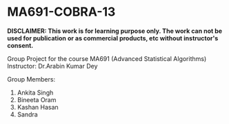 # MA691-COBRA-13

****DISCLAIMER: This work is for learning purpose only. The work can not be used for publication or as commercial products, etc without instructor's consent.****

Group Project for the course MA691 (Advanced Statistical Algorithms) 
Instructor: Dr.Arabin Kumar Dey

Group Members:

1. Ankita Singh
2. Bineeta Oram
3. Kashan Hasan
4. Sandra
